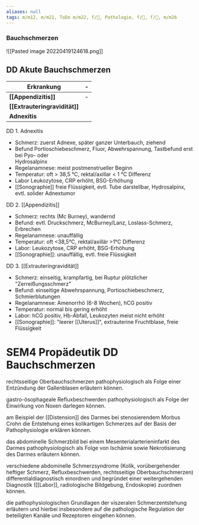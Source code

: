 ```yaml
---
aliases: null
tags: m/m12, m/m21, ToDo m/m22, f/💩, Pathologie, f/🦩, f/💩, m/m26
---
```

### Bauchschmerzen

![[Pasted image 20220419124618.png]]

## DD Akute Bauchschmerzen
| Erkrankung                | -   |
| ------------------------- | --- |
| **[[Appendizitis]]**      | -   |
| **[[Extrauteringravidität]]** |     |
| **Adnexitis**             |     |

DD 1. Adnexitis  
- Schmerz: zuerst Adnexe, später ganzer Unterbauch, ziehend  
- Befund Portioschiebeschmerz, Fluor, Abwehrspannung, Tastbefund erst bei Pyo- oder  
Hydrosalpinx  
- Regelanamnese: meist postmenstrueller Beginn  
- Temperatur: oft > 38,5 °C, rektal/axillar < 1 °C Differenz  
- Labor Leukozytose, CRP erhöht, BSG-Erhöhung  
- [[Sonographie]] freie Flüssigkeit, evtl. Tube darstellbar, Hydrosalpinx, evtl. solider Adnextumor  
  
DD 2. [[Appendizitis]]  
- Schmerz: rechts (Mc Burney), wandernd  
- Befund: evtl. Druckschmerz, McBurney/Lanz, Loslass-Schmerz, Erbrechen  
- Regelanamnese: unauffällig  
- Temperatur: oft <38,5°C, rektal/axillär >1°C Differenz  
- Labor: Leukozytose, CRP erhöht, BSG-Erhöhung  
- [[Sonographie]]: unauffällig, evtl. freie Flüssigkeit  
  
DD 3. [[Extrauteringravidität]]  
- Schmerz: einseitig, krampfartig, bei Ruptur plötzlicher "Zerreißungsschmerz"  
- Befund: einseitige Abwehrspannung, Portioschiebeschmerz, Schmierblutungen  
- Regelanamnese: Amenorrhö (6-8 Wochen), hCG positiv  
- Temperatur: normal bis gering erhöht  
- Labor: hCG positiv, Hb-Abfall, Leukozyten meist nicht erhöht  
- [[Sonographie]]: "leerer [[Uterus]]", extrauterine Fruchtblase, freie Flüssigkeit




# SEM4 Propädeutik DD Bauchschmerzen
       

rechtsseitige Oberbauchschmerzen pathophysiologisch als Folge einer Entzündung der Gallenblasen erläutern können.

gastro-ösophageale Refluxbeschwerden pathophysiologisch als Folge der Einwirkung von Noxen darlegen können.

am Beispiel der [[Distension]] des Darmes bei stenosierendem Morbus Crohn die Entstehung eines kolikartigen Schmerzes auf der Basis der Pathophysiologie erklären können.

das abdominelle Schmerzbild bei einem Mesenterialarterieninfarkt des Darmes pathophysiologisch als Folge von Ischämie sowie Nekrotisierung des Darmes erläutern können.

verschiedene abdominelle Schmerzsyndrome (Kolik, vorübergehender heftiger Schmerz, Refluxbeschwerden, rechtsseitige Oberbauchschmerzen) differentialdiagnostisch einordnen und begründet einer weitergehenden Diagnostik ([[Labor]], radiologische Bildgebung, Endoskopie) zuordnen können.

die pathophysiologischen Grundlagen der viszeralen Schmerzentstehung erläutern und hierbei insbesondere auf die pathologische Regulation der beteiligten Kanäle und Rezeptoren eingehen können.